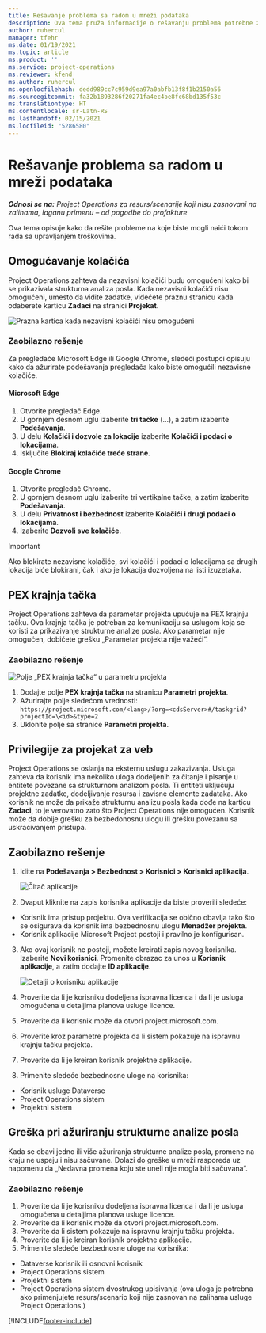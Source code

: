 ```yaml
---
title: Rešavanje problema sa radom u mreži podataka
description: Ova tema pruža informacije o rešavanju problema potrebne za rad u mreži zadataka.
author: ruhercul
manager: tfehr
ms.date: 01/19/2021
ms.topic: article
ms.product: ''
ms.service: project-operations
ms.reviewer: kfend
ms.author: ruhercul
ms.openlocfilehash: dedd989cc7c959d9ea97a0abfb13f8f1b2150a56
ms.sourcegitcommit: fa32b1893286f20271fa4ec4be8fc68bd135f53c
ms.translationtype: HT
ms.contentlocale: sr-Latn-RS
ms.lasthandoff: 02/15/2021
ms.locfileid: "5286580"
---
```

# <a name="troubleshoot-working-in-the-task-grid"></a>Rešavanje problema sa radom u mreži podataka 

_**Odnosi se na:** Project Operations za resurs/scenarije koji nisu zasnovani na zalihama, laganu primenu – od pogodbe do profakture_

Ova tema opisuje kako da rešite probleme na koje biste mogli naići tokom rada sa upravljanjem troškovima.

## <a name="enable-cookies"></a>Omogućavanje kolačića

Project Operations zahteva da nezavisni kolačići budu omogućeni kako bi se prikazivala strukturna analiza posla. Kada nezavisni kolačići nisu omogućeni, umesto da vidite zadatke, videćete praznu stranicu kada odaberete karticu **Zadaci** na stranici **Projekat**.

![Prazna kartica kada nezavisni kolačići nisu omogućeni](media/blankschedule.png)


### <a name="workaround"></a>Zaobilazno rešenje
Za pregledače Microsoft Edge ili Google Chrome, sledeći postupci opisuju kako da ažurirate podešavanja pregledača kako biste omogućili nezavisne kolačiće.

#### <a name="microsoft-edge"></a>Microsoft Edge

1. Otvorite pregledač Edge.
2. U gornjem desnom uglu izaberite **tri tačke** (...), a zatim izaberite **Podešavanja**.
3. U delu **Kolačići i dozvole za lokacije** izaberite **Kolačići i podaci o lokacijama**.
4. Isključite **Blokiraj kolačiće treće strane**.

#### <a name="google-chrome"></a>Google Chrome

1. Otvorite pregledač Chrome.
2. U gornjem desnom uglu izaberite tri vertikalne tačke, a zatim izaberite **Podešavanja**.
3. U delu **Privatnost i bezbednost** izaberite **Kolačići i drugi podaci o lokacijama**.
4. Izaberite **Dozvoli sve kolačiće**.

> [!IMPORTANT]
> Ako blokirate nezavisne kolačiće, svi kolačići i podaci o lokacijama sa drugih lokacija biće blokirani, čak i ako je lokacija dozvoljena na listi izuzetaka.

## <a name="pex-endpoint"></a>PEX krajnja tačka

Project Operations zahteva da parametar projekta upućuje na PEX krajnju tačku. Ova krajnja tačka je potreban za komunikaciju sa uslugom koja se koristi za prikazivanje strukturne analize posla. Ako parametar nije omogućen, dobićete grešku „Parametar projekta nije važeći“. 

### <a name="workaround"></a>Zaobilazno rešenje
 ![Polje „PEX krajnja tačka“ u parametru projekta](media/projectparameter.png)

1. Dodajte polje **PEX krajnja tačka** na stranicu **Parametri projekta**.
2. Ažurirajte polje sledećom vrednosti: `https://project.microsoft.com/<lang>/?org=<cdsServer>#/taskgrid?projectId=\<id>&type=2`
3. Uklonite polje sa stranice **Parametri projekta**.

## <a name="privileges-for-project-for-the-web"></a>Privilegije za projekat za veb

Project Operations se oslanja na eksternu uslugu zakazivanja. Usluga zahteva da korisnik ima nekoliko uloga dodeljenih za čitanje i pisanje u entitete povezane sa strukturnom analizom posla. Ti entiteti uključuju projektne zadatke, dodeljivanje resursa i zavisne elemente zadataka. Ako korisnik ne može da prikaže strukturnu analizu posla kada dođe na karticu **Zadaci**, to je verovatno zato što Project Operations nije omogućen. Korisnik može da dobije grešku za bezbedonosnu ulogu ili grešku povezanu sa uskraćivanjem pristupa.


## <a name="workaround"></a>Zaobilazno rešenje

1. Idite na **Podešavanja > Bezbednost > Korisnici > Korisnici aplikacija**.  

   ![Čitač aplikacije](media/applicationuser.jpg)
   
2. Dvaput kliknite na zapis korisnika aplikacije da biste proverili sledeće:

 - Korisnik ima pristup projektu. Ova verifikacija se obično obavlja tako što se osigurava da korisnik ima bezbednosnu ulogu **Menadžer projekta**.
 - Korisnik aplikacije Microsoft Project postoji i pravilno je konfigurisan.
 
3. Ako ovaj korisnik ne postoji, možete kreirati zapis novog korisnika. Izaberite **Novi korisnici**. Promenite obrazac za unos u **Korisnik aplikacije**, a zatim dodajte **ID aplikacije**.

   ![Detalji o korisniku aplikacije](media/applicationuserdetails.jpg)

4. Proverite da li je korisniku dodeljena ispravna licenca i da li je usluga omogućena u detaljima planova usluge licence.
5. Proverite da li korisnik može da otvori project.microsoft.com.
6. Proverite kroz parametre projekta da li sistem pokazuje na ispravnu krajnju tačku projekta.
7. Proverite da li je kreiran korisnik projektne aplikacije.
8. Primenite sledeće bezbednosne uloge na korisnika:

  - Korisnik usluge Dataverse
  - Project Operations sistem
  - Projektni sistem

## <a name="error-when-updating-the-work-breakdown-structure"></a>Greška pri ažuriranju strukturne analize posla

Kada se obavi jedno ili više ažuriranja strukturne analize posla, promene na kraju ne uspeju i nisu sačuvane. Dolazi do greške u mreži rasporeda uz napomenu da „Nedavna promena koju ste uneli nije mogla biti sačuvana“.

### <a name="workaround"></a>Zaobilazno rešenje

1. Proverite da li je korisniku dodeljena ispravna licenca i da li je usluga omogućena u detaljima planova usluge licence.
2. Proverite da li korisnik može da otvori project.microsoft.com.
3. Proverite da li sistem pokazuje na ispravnu krajnju tačku projekta.
4. Proverite da li je kreiran korisnik projektne aplikacije.
5. Primenite sledeće bezbednosne uloge na korisnika:
  
  - Dataverse korisnik ili osnovni korisnik
  - Project Operations sistem
  - Projektni sistem
  - Project Operations sistem dvostrukog upisivanja (ova uloga je potrebna ako primenjujete resurs/scenario koji nije zasnovan na zalihama usluge Project Operations.)


[!INCLUDE[footer-include](../includes/footer-banner.md)]